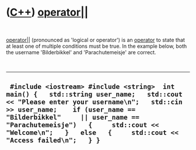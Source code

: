
 

 

 

 

 

([C++](Cpp.md)) [operator||](CppOperatorLogicalOr.md)
=======================================================

 

[operator||](CppOperatorLogicalOr.md) (pronounced as 'logical or
operator') is an [operator](CppOperator.md) to state that at least one
of multiple conditions must be true. In the example below, both the
username 'Bilderbikkel' and 'Parachutemeisje' are correct.

 

  ------------------------------------------------------------------------------------------------------------------------------------------------------------------------------------------------------------------------------------------------------------------------------------------------------------------------------
  ` #include <iostream> #include <string>  int main() {   std::string user_name;   std::cout << "Please enter your username\n";   std::cin >> user_name;    if (user_name == "Bilderbikkel"     || user_name == "Parachutemeisje")   {     std::cout << "Welcome\n";   }   else   {     std::cout << "Access failed\n";   } }`
  ------------------------------------------------------------------------------------------------------------------------------------------------------------------------------------------------------------------------------------------------------------------------------------------------------------------------------

 

 

 

 

 

 

